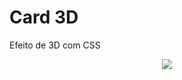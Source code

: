 # Card 3D
 Efeito de 3D com CSS



<p align="center">
  <img src="https://user-images.githubusercontent.com/60264180/81991905-b0ee2500-9618-11ea-8421-3edca6e1c913.gif">
</p>


